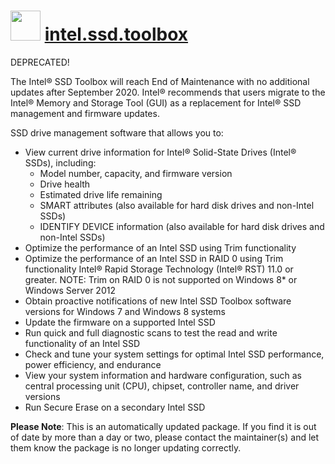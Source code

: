 # <img src="https://cdn.jsdelivr.net/gh/mkevenaar/chocolatey-packages@2a0d1b78a421771353d15c06da4341ae2b325cda/icons/intel.ssd.toolbox.png" width="48" height="48"/> [intel.ssd.toolbox](https://community.chocolatey.org/packages/intel.ssd.toolbox)

DEPRECATED!

The Intel® SSD Toolbox will reach End of Maintenance with no additional updates after September 2020. Intel® recommends that users migrate to the Intel® Memory and Storage Tool (GUI) as a replacement for Intel® SSD management and firmware updates.

SSD drive management software that allows you to:

- View current drive information for Intel® Solid-State Drives (Intel® SSDs), including:
  - Model number, capacity, and firmware version
  - Drive health
  - Estimated drive life remaining
  - SMART attributes (also available for hard disk drives and non-Intel SSDs)
  - IDENTIFY DEVICE information (also available for hard disk drives and non-Intel SSDs)
- Optimize the performance of an Intel SSD using Trim functionality
- Optimize the performance of an Intel SSD in RAID 0 using Trim functionality Intel® Rapid Storage Technology (Intel® RST) 11.0 or greater. NOTE: Trim on RAID 0 is not supported on Windows 8* or Windows Server 2012
- Obtain proactive notifications of new Intel SSD Toolbox software versions for Windows 7 and Windows 8 systems
- Update the firmware on a supported Intel SSD
- Run quick and full diagnostic scans to test the read and write functionality of an Intel SSD
- Check and tune your system settings for optimal Intel SSD performance, power efficiency, and endurance
- View your system information and hardware configuration, such as central processing unit (CPU), chipset, controller name, and driver versions
- Run Secure Erase on a secondary Intel SSD

**Please Note**: This is an automatically updated package. If you find it is
out of date by more than a day or two, please contact the maintainer(s) and
let them know the package is no longer updating correctly.

